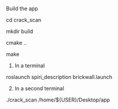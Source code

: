 Build the app

cd crack_scan

mkdir build

cmake ..

make

1. In a terminal

roslaunch spiri_description brickwall.launch

2. In a second terminal 

./crack_scan /home/${USER}/Desktop/app

